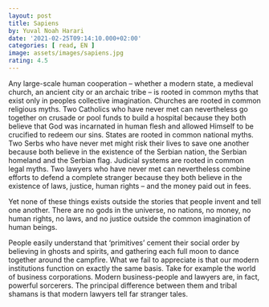 ```yaml
---
layout: post
title: Sapiens
by: Yuval Noah Harari
date: '2021-02-25T09:14:10.000+02:00'
categories: [ read, EN ]
image: assets/images/sapiens.jpg
rating: 4.5
---
```


Any large-scale human cooperation – whether a modern state, a medieval church, an ancient city or an archaic tribe – is rooted in common myths that exist only in peoples collective imagination. Churches are rooted in common religious myths. Two Catholics who have never met can nevertheless go together on crusade or pool funds to build a hospital because they both believe that God was incarnated in human flesh and allowed Himself to be crucified to redeem our sins. States are rooted in common national myths. Two Serbs who have never met might risk their lives to save one another because both believe in the existence of the Serbian nation, the Serbian homeland and the Serbian flag. Judicial systems are rooted in common legal myths. Two lawyers who have never met can nevertheless combine efforts to defend a complete stranger because they both believe in the existence of laws, justice, human rights – and the money paid out in fees.

Yet none of these things exists outside the stories that people invent and tell one another. There are no gods in the universe, no nations, no money, no human rights, no laws, and no justice outside the common imagination of human beings.

People easily understand that ‘primitives’ cement their social order by believing in ghosts and spirits, and gathering each full moon to dance together around the campfire. What we fail to appreciate is that our modern institutions function on exactly the same basis. Take for example the world of business corporations. Modern business-people and lawyers are, in fact, powerful sorcerers. The principal difference between them and tribal shamans is that modern lawyers tell far stranger tales.
